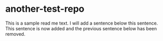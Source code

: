 # another-test-repo

This is a sample read me text.
I will add a sentence below this sentence.
This sentence is now added and the previous sentence below has been removed.
